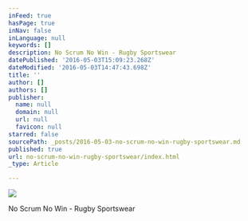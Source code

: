```yaml
---
inFeed: true
hasPage: true
inNav: false
inLanguage: null
keywords: []
description: No Scrum No Win - Rugby Sportswear
datePublished: '2016-05-03T15:09:23.268Z'
dateModified: '2016-05-03T14:47:43.698Z'
title: ''
author: []
authors: []
publisher:
  name: null
  domain: null
  url: null
  favicon: null
starred: false
sourcePath: _posts/2016-05-03-no-scrum-no-win-rugby-sportswear.md
published: true
url: no-scrum-no-win-rugby-sportswear/index.html
_type: Article

---
```

![](https://the-grid-user-content.s3-us-west-2.amazonaws.com/dbf1c58f-027e-444e-9f8f-cc5888eb72b3.jpg)

No Scrum No Win - Rugby Sportswear